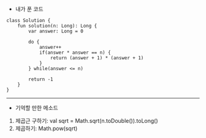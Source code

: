 *  내가 푼 코드
```
class Solution {
    fun solution(n: Long): Long {
        var answer: Long = 0

        do {
            answer++
            if(answer * answer == n) {
                return (answer + 1) * (answer + 1) 
            }
        } while(answer <= n)

        return -1
    }
}
```

---

* 기억할 만한 메소드
 1. 제곱근 구하기: val sqrt = Math.sqrt(n.toDouble()).toLong()
 2. 제곱하기: Math.pow(sqrt)

